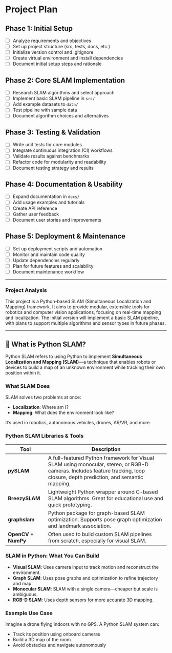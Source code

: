 # Project Plan

## Phase 1: Initial Setup
- [ ] Analyze requirements and objectives
- [ ] Set up project structure (src, tests, docs, etc.)
- [ ] Initialize version control and .gitignore
- [ ] Create virtual environment and install dependencies
- [ ] Document initial setup steps and rationale

## Phase 2: Core SLAM Implementation
- [ ] Research SLAM algorithms and select approach
- [ ] Implement basic SLAM pipeline in `src/`
- [ ] Add example datasets to `data/`
- [ ] Test pipeline with sample data
- [ ] Document algorithm choices and alternatives

## Phase 3: Testing & Validation
- [ ] Write unit tests for core modules
- [ ] Integrate continuous integration (CI) workflows
- [ ] Validate results against benchmarks
- [ ] Refactor code for modularity and readability
- [ ] Document testing strategy and results

## Phase 4: Documentation & Usability
- [ ] Expand documentation in `docs/`
- [ ] Add usage examples and tutorials
- [ ] Create API reference
- [ ] Gather user feedback
- [ ] Document user stories and improvements

## Phase 5: Deployment & Maintenance
- [ ] Set up deployment scripts and automation
- [ ] Monitor and maintain code quality
- [ ] Update dependencies regularly
- [ ] Plan for future features and scalability
- [ ] Document maintenance workflow

---

### Project Analysis
This project is a Python-based SLAM (Simultaneous Localization and Mapping) framework. It aims to provide modular, extensible tools for robotics and computer vision applications, focusing on real-time mapping and localization. The initial version will implement a basic SLAM pipeline, with plans to support multiple algorithms and sensor types in future phases.

---

## 🧭 What is Python SLAM?
Python SLAM refers to using Python to implement **Simultaneous Localization and Mapping (SLAM)**—a technique that enables robots or devices to build a map of an unknown environment while tracking their own position within it.

### What SLAM Does
SLAM solves two problems at once:
- **Localization**: Where am I?
- **Mapping**: What does the environment look like?

It’s used in robotics, autonomous vehicles, drones, AR/VR, and more.

### Python SLAM Libraries & Tools
| Tool | Description |
|------|-------------|
| **pySLAM** | A full-featured Python framework for Visual SLAM using monocular, stereo, or RGB-D cameras. Includes feature tracking, loop closure, depth prediction, and semantic mapping. |
| **BreezySLAM** | Lightweight Python wrapper around C-based SLAM algorithms. Great for educational use and quick prototyping. |
| **graphslam** | Python package for graph-based SLAM optimization. Supports pose graph optimization and landmark association. |
| **OpenCV + NumPy** | Often used to build custom SLAM pipelines from scratch, especially for visual SLAM. |

### SLAM in Python: What You Can Build
- **Visual SLAM**: Uses camera input to track motion and reconstruct the environment.
- **Graph SLAM**: Uses pose graphs and optimization to refine trajectory and map.
- **Monocular SLAM**: SLAM with a single camera—cheaper but scale is ambiguous.
- **RGB-D SLAM**: Uses depth sensors for more accurate 3D mapping.

### Example Use Case
Imagine a drone flying indoors with no GPS. A Python SLAM system can:
- Track its position using onboard cameras
- Build a 3D map of the room
- Avoid obstacles and navigate autonomously
